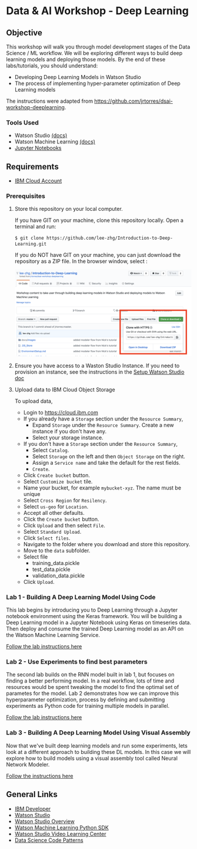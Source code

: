 # Data & AI Workshop - Deep Learning

## Objective

This workshop will walk you through model development stages of the Data Science / ML workflow. We will be exploring different ways to build deep learning models and deploying those models. By the end of these labs/tutorials, you should understand:

- Developing Deep Learning Models in Watson Studio
- The process of implementing hyper-parameter optimization of Deep Learning models

The instructions were adapted from https://github.com/jrtorres/dsai-workshop-deeplearning.


### Tools Used

- Watson Studio [(docs)](https://dataplatform.cloud.ibm.com/docs/content/wsj/getting-started/welcome-main.html?audience=wdp)
- Watson Machine Learning [(docs)](https://developer.ibm.com/clouddataservices/docs/ibm-watson-machine-learning/get-started/)
- [Jupyter Notebooks](http://jupyter.org/)


## Requirements

- [IBM Cloud Account](https://cloud.ibm.com)


### Prerequisites

1. Store this repository on your local computer.

   If you have GIT on your machine, clone this repository locally. Open a terminal and run:

   ```
   $ git clone https://github.com/lee-zhg/Introduction-to-Deep-Learning.git
   ```

   If you do NOT have GIT on your machine, you can just download the repository as a ZIP file. In the browser window, select :

    ![Download Repo](docs/images/ss0.png)

1. Ensure you have access to a Waston Studio Instance. If you need to provision an instance, see the instructions in the [Setup Watson Studio doc](SetupWatsonStudio.md)

1.  Upload data to IBM Cloud Object Storage

    To upload data,

    - Login to https://cloud.ibm.com
    - If you already have a `Storage` section under the `Resource Summary`,
        - Expand `Storage` under the `Resource Summary`. Create a new instance if you don't have any.
        - Select your storage instance.
    - If you don't have a `Storage` section under the `Resource Summary`,
        - Select `Catalog`.
        - Select `Storage` on the left and then `Object Storage` on the right.
        - Assign a `Service name` and take the default for the rest fields.
        - `Create`.
    - Click `Create bucket` button.
    - Select `Customize bucket` tile.
    - Name your bucket, for example `mybucket-xyz`. The name must be unique
    - Select `Cross Region` for `Resilency`.
    - Select `us-geo` for `Location`.
    - Accept all other defaults.
    - Click the `Create bucket` button.
    - Click `Upload` and then select `File`.
    - Select `Standard Upload`.
    - Click `Select files`.
    - Navigate to the folder where you download and store this repository.
    - Move to the `data` subfolder.
    - Select file
        - training_data.pickle
        - test_data.pickle
        - validation_data.pickle
    - Click `Upload`.


### Lab 1 - Building A Deep Learning Model Using Code

This lab begins by introducing you to Deep Learning through a Jupyter notebook environment using the Keras framework. You will be building a Deep Learning model in a Jupyter Notebook using Keras on timeseries data. Then deploy and consume the trained Deep Learning model as an API on the Watson Machine Learning Service.

[Follow the lab instructions here](https://github.com/lee-zhg/timeseries-rnn-lab-part1)


### Lab 2 - Use Experiments to find best parameters

The second lab builds on the RNN model built in lab 1, but focuses on finding a better performing model. In a real workflow, lots of time and resources would be spent tweaking the model to find the optimal set of parametes for the model. Lab 2 demonstrates how we can improve this hyperparameter optimization, process by defining and submitting experiments as Python code for training multiple models in parallel.

[Follow the lab instructions here](https://github.com/lee-zhg/timeseries-rnn-lab-part2)


### Lab 3 - Building A Deep Learning Model Using Visual Assembly

Now that we've built deep learning models and run some experiments, lets look at a different approach to building these DL models. In this case we will explore how to build models using a visual assembly tool called Neural Network Modeler.

[Follow the instructions here](NNModeler-ICFHR.md)


## General Links

- [IBM Developer](https://developer.ibm.com)
- [Watson Studio](https://dataplatform.ibm.com/)
- [Watson Studio Overview](https://dataplatform.cloud.ibm.com/docs/content/wsj/getting-started/overview-ws.html?audience=wdp&context=wdp&linkInPage=true)
- [Watson Machine Learning Python SDK](https://wml-api-pyclient.mybluemix.net/)
- [Watson Studio Video Learning Center](https://www.youtube.com/playlist?list=PLzpeuWUENMK3u3j_hffhNZX3-Jkht3N6V)
- [Data Science Code Patterns](https://developer.ibm.com/code/technologies/data-science/)
